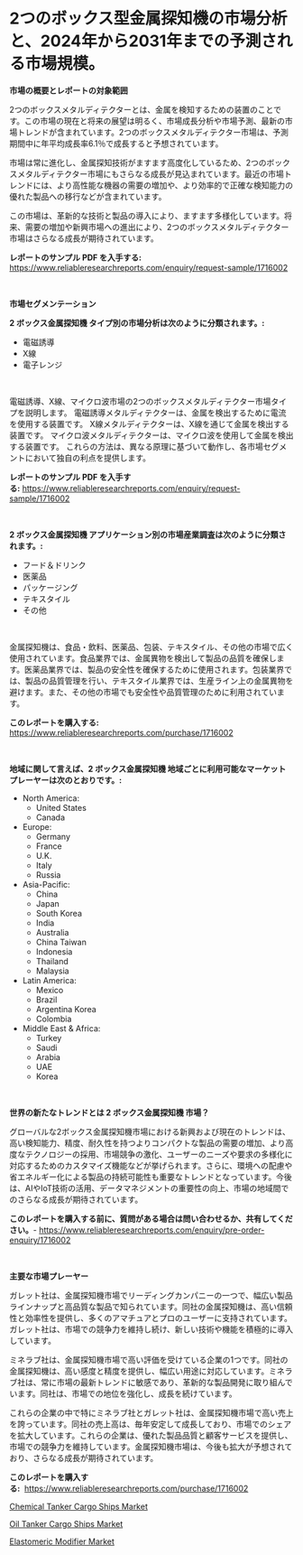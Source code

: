 <p><h1>2つのボックス型金属探知機の市場分析と、2024年から2031年までの予測される市場規模。</h1></p><p><strong>市場の概要とレポートの対象範囲</strong></p>
<p><p>2つのボックスメタルディテクターとは、金属を検知するための装置のことです。この市場の現在と将来の展望は明るく、市場成長分析や市場予測、最新の市場トレンドが含まれています。2つのボックスメタルディテクター市場は、予測期間中に年平均成長率6.1％で成長すると予想されています。</p><p>市場は常に進化し、金属探知技術がますます高度化しているため、2つのボックスメタルディテクター市場にもさらなる成長が見込まれています。最近の市場トレンドには、より高性能な機器の需要の増加や、より効率的で正確な検知能力の優れた製品への移行などが含まれています。</p><p>この市場は、革新的な技術と製品の導入により、ますます多様化しています。将来、需要の増加や新興市場への進出により、2つのボックスメタルディテクター市場はさらなる成長が期待されています。</p></p>
<p><strong>レポートのサンプル PDF を入手する:</strong> <a href="https://www.reliableresearchreports.com/enquiry/request-sample/1716002">https://www.reliableresearchreports.com/enquiry/request-sample/1716002</a></p>
<p>&nbsp;</p>
<p><strong>市場セグメンテーション</strong></p>
<p><strong>2 ボックス金属探知機 タイプ別の市場分析は次のように分類されます。:</strong></p>
<p><ul><li>電磁誘導</li><li>X線</li><li>電子レンジ</li></ul></p>
<p>&nbsp;</p>
<p><p>電磁誘導、X線、マイクロ波市場の2つのボックスメタルディテクター市場タイプを説明します。 電磁誘導メタルディテクターは、金属を検出するために電流を使用する装置です。 X線メタルディテクターは、X線を通じて金属を検出する装置です。 マイクロ波メタルディテクターは、マイクロ波を使用して金属を検出する装置です。 これらの方法は、異なる原理に基づいて動作し、各市場セグメントにおいて独自の利点を提供します。</p></p>
<p><strong>レポートのサンプル PDF を入手する:</strong>&nbsp;<a href="https://www.reliableresearchreports.com/enquiry/request-sample/1716002">https://www.reliableresearchreports.com/enquiry/request-sample/1716002</a></p>
<p>&nbsp;</p>
<p><strong> 2 ボックス金属探知機 アプリケーション別の市場産業調査は次のように分類されます。:</strong></p>
<p><ul><li>フード＆ドリンク</li><li>医薬品</li><li>パッケージング</li><li>テキスタイル</li><li>その他</li></ul></p>
<p>&nbsp;</p>
<p><p>金属探知機は、食品・飲料、医薬品、包装、テキスタイル、その他の市場で広く使用されています。食品業界では、金属異物を検出して製品の品質を確保します。医薬品業界では、製品の安全性を確保するために使用されます。包装業界では、製品の品質管理を行い、テキスタイル業界では、生産ライン上の金属異物を避けます。また、その他の市場でも安全性や品質管理のために利用されています。</p></p>
<p><strong>このレポートを購入する:</strong>&nbsp; <a href="https://www.reliableresearchreports.com/purchase/1716002">https://www.reliableresearchreports.com/purchase/1716002</a></p>
<p>&nbsp;</p>
<p><strong>地域に関して言えば、2 ボックス金属探知機 地域ごとに利用可能なマーケットプレーヤーは次のとおりです。:</strong></p>
<p><ul>
    <li>
        North America:
        <ul>
            <li>United States</li>
            <li>Canada</li>
        </ul>
    </li>
    <li>
        Europe:
        <ul>
            <li>Germany</li>
            <li>France</li>
            <li>U.K.</li>
            <li>Italy</li>
            <li>Russia</li>
        </ul>
    </li>
    <li>
        Asia-Pacific:
        <ul>
            <li>China</li>
            <li>Japan</li>
            <li>South Korea</li>
            <li>India</li>
            <li>Australia</li>
            <li>China Taiwan</li>
            <li>Indonesia</li>
            <li>Thailand</li>
            <li>Malaysia</li>
        </ul>
    </li>
    <li>
        Latin America:
        <ul>
            <li>Mexico</li>
            <li>Brazil</li>
            <li>Argentina Korea</li>
            <li>Colombia</li>
        </ul>
    </li>
    <li>
        Middle East & Africa:
        <ul>
            <li>Turkey</li>
            <li>Saudi</li>
            <li>Arabia</li>
            <li>UAE</li>
            <li>Korea</li>
        </ul>
    </li>
    </ul></p>
<p>&nbsp;</p>
<p><strong>世界の新たなトレンドとは 2 ボックス金属探知機 市場？</strong></p>
<p><p>グローバルな2ボックス金属探知機市場における新興および現在のトレンドは、高い検知能力、精度、耐久性を持つよりコンパクトな製品の需要の増加、より高度なテクノロジーの採用、市場競争の激化、ユーザーのニーズや要求の多様化に対応するためのカスタマイズ機能などが挙げられます。さらに、環境への配慮や省エネルギー化による製品の持続可能性も重要なトレンドとなっています。今後は、AIやIoT技術の活用、データマネジメントの重要性の向上、市場の地域間でのさらなる成長が期待されています。</p></p>
<p><strong>このレポートを購入する前に、質問がある場合は問い合わせるか、共有してください。</strong>- <a href="https://www.reliableresearchreports.com/enquiry/pre-order-enquiry/1716002">https://www.reliableresearchreports.com/enquiry/pre-order-enquiry/1716002</a></p>
<p>&nbsp;</p>
<p><strong>主要な市場プレーヤー</strong></p>
<p><p>ガレット社は、金属探知機市場でリーディングカンパニーの一つで、幅広い製品ラインナップと高品質な製品で知られています。同社の金属探知機は、高い信頼性と効率性を提供し、多くのアマチュアとプロのユーザーに支持されています。ガレット社は、市場での競争力を維持し続け、新しい技術や機能を積極的に導入しています。</p><p>ミネラブ社は、金属探知機市場で高い評価を受けている企業の1つです。同社の金属探知機は、高い感度と精度を提供し、幅広い用途に対応しています。ミネラブ社は、常に市場の最新トレンドに敏感であり、革新的な製品開発に取り組んでいます。同社は、市場での地位を強化し、成長を続けています。</p><p>これらの企業の中で特にミネラブ社とガレット社は、金属探知機市場で高い売上を誇っています。同社の売上高は、毎年安定して成長しており、市場でのシェアを拡大しています。これらの企業は、優れた製品品質と顧客サービスを提供し、市場での競争力を維持しています。金属探知機市場は、今後も拡大が予想されており、さらなる成長が期待されています。</p></p>
<p><strong>このレポートを購入する:</strong>&nbsp;&nbsp;<a href="https://www.reliableresearchreports.com/purchase/1716002">https://www.reliableresearchreports.com/purchase/1716002</a></p>
<p><p><a href="https://summer-dogwood-3e9.notion.site/Chemical-Tanker-Cargo-Ships-Market-Size-Global-Industry-Overview-Market-Segmentation-and-Forecast--0236f25ba34e425fb63c68eefde51b02">Chemical Tanker Cargo Ships Market</a></p><p><a href="https://lydian-appliance-61d.notion.site/Oil-Tanker-Cargo-Ships-Market-Offers-Provide-Insightful-Data-for-the-Time-Period-from-2024-to-2031-a-16d5dd11f32245358ee7da3679b426e5">Oil Tanker Cargo Ships Market</a></p><p><a href="https://github.com/Sherrillcrooksxa8i18ucf2m/Market-Research-Report-List-1/blob/main/elastomeric-modifier-market.md">Elastomeric Modifier Market</a></p></p>